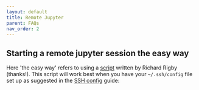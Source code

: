 ```yaml
---
layout: default
title: Remote Jupyter
parent: FAQs
nav_order: 2
---
```



## Starting a remote jupyter session the easy way

Here 'the easy way' refers to using a [script](assets/scripts/remote-notebook) written by Richard Rigby (thanks!). This script will work best when you have your `~/.ssh/config` file set up as suggested in the [SSH config](https://bjsilver.github.io/bag_wiki/docs/FAQs/SSH_configs.html) guide:
